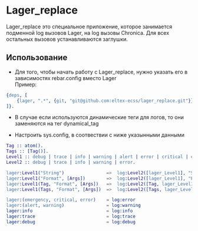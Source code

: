 Lager_replace
=============
Lager_replace это специальное приложение, которое занимается подменной log вызовов Lager, на log вызовы Chronica.
Для всех остальных вызовов устанавливаются заглушки.

## Использование
* Для того, чтобы начать работу с Lager_replace, нужно указать его в зависимостях rebar.config вместо Lager<br>
Пример:
```erlang
{deps, [
    {lager, ".*", {git, "git@github.com:eltex-ecss/lager_replace.git"}}
]}.
```
* В случае если используются динамические теги для логов, то они заменяются на тег dynamical_tag

* Настроить sys.config, в соотвествии с ниже указынными данными
```erlang
Tag :: atom().
Tags :: [Tag()].
Level1 :: debug | trace | info | warning | alert | error | critical | emergency.
Level2 :: debug | trace | info | warning | error.

lager:Level1("String")                =>  log:Level2([lager_Level1], "String")
lager:Level1("Format", [Args])        =>  log:Level2([lager_Level1], "Format", [Args])
lager:Level1(Tag, "Format", [Args])   =>  log:Level2([Tag, lager_Level1], "Format", [Args])
lager:Level1(Tags, "Format", [Args])  =>  log:Level2([Tags, lager_Level1], "Format", [Args])

lager:(emergency, critical, error)    = log:error
lager:(alert, warning)                = log:warning
lager:info                            = log:info
lager:trace                           = log:trace
lager:debug                           = log:debug
```
